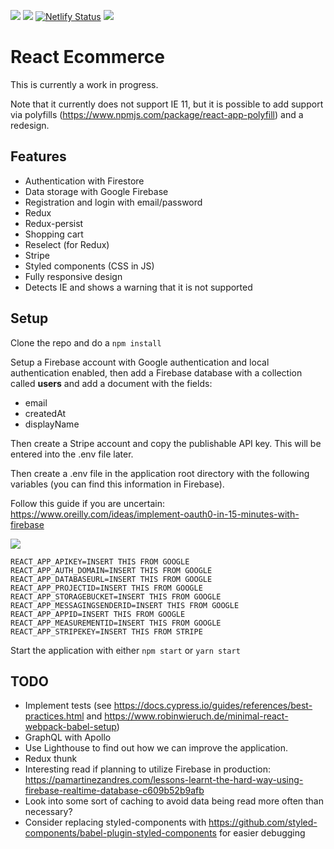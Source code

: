 <img src="https://circleci.com/gh/w3bdesign/react-ecommerce/tree/master.svg?style=svg"> <img src="https://api.codeclimate.com/v1/badges/ec3dd668ce623ddb263d/maintainability" />
[![Netlify Status](https://api.netlify.com/api/v1/badges/fa283d61-4b14-45a2-a1c4-629cd351328b/deploy-status)](https://app.netlify.com/sites/react-c776ed/deploys) 
<img src="https://www.netlify.com/img/global/badges/netlify-dark.svg"/>

# React Ecommerce

This is currently a work in progress. 

Note that it currently does not support IE 11, but it is possible to add support via polyfills (https://www.npmjs.com/package/react-app-polyfill) and a redesign.

## Features

- Authentication with Firestore
- Data storage with Google Firebase
- Registration and login with email/password
- Redux
- Redux-persist
- Shopping cart
- Reselect (for Redux)
- Stripe
- Styled components (CSS in JS)
- Fully responsive design
- Detects IE and shows a warning that it is not supported

## Setup

Clone the repo and do a `npm install`

Setup a Firebase account with Google authentication and local authentication enabled, then add a Firebase database with
a collection called <b>users</b> and add a document with the fields:

- email
- createdAt
- displayName

Then create a Stripe account and copy the publishable API key. This will be entered into the .env file later.

Then create a .env file in the application root directory with the following variables (you can find this information in Firebase).

Follow this guide if you are uncertain: <a href="https://www.oreilly.com/ideas/implement-oauth0-in-15-minutes-with-firebase">https://www.oreilly.com/ideas/implement-oauth0-in-15-minutes-with-firebase</a>

<img src="https://d3ansictanv2wj.cloudfront.net/fig_5-edeb343cd558a6242490ed3d2d646b48.png"/>

```
REACT_APP_APIKEY=INSERT THIS FROM GOOGLE
REACT_APP_AUTH_DOMAIN=INSERT THIS FROM GOOGLE
REACT_APP_DATABASEURL=INSERT THIS FROM GOOGLE
REACT_APP_PROJECTID=INSERT THIS FROM GOOGLE
REACT_APP_STORAGEBUCKET=INSERT THIS FROM GOOGLE
REACT_APP_MESSAGINGSENDERID=INSERT THIS FROM GOOGLE
REACT_APP_APPID=INSERT THIS FROM GOOGLE
REACT_APP_MEASUREMENTID=INSERT THIS FROM GOOGLE
REACT_APP_STRIPEKEY=INSERT THIS FROM STRIPE
```

Start the application with either `npm start` or `yarn start`

## TODO

- Implement tests (see https://docs.cypress.io/guides/references/best-practices.html and https://www.robinwieruch.de/minimal-react-webpack-babel-setup)
- GraphQL with Apollo
- Use Lighthouse to find out how we can improve the application.
- Redux thunk
- Interesting read if planning to utilize Firebase in production: https://pamartinezandres.com/lessons-learnt-the-hard-way-using-firebase-realtime-database-c609b52b9afb
- Look into some sort of caching to avoid data being read more often than necessary?
- Consider replacing styled-components with https://github.com/styled-components/babel-plugin-styled-components for easier debugging

